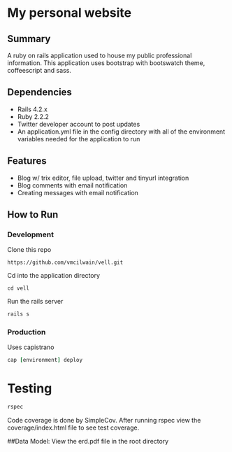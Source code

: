 # My personal website

## Summary
A ruby on rails application used to house my public professional information. This application uses bootstrap with bootswatch theme, coffeescript and sass.

## Dependencies
* Rails 4.2.x
* Ruby 2.2.2
* Twitter developer account to post updates
* An application.yml file in the config directory with all of the environment variables needed for the application to run

## Features
* Blog w/ trix editor, file upload, twitter and tinyurl integration
* Blog comments with email notification
* Creating messages with email notification

## How to Run
### Development
Clone this repo
```
https://github.com/vmcilwain/vell.git
```

Cd into the application directory
```
cd vell
```

Run the rails server
```ruby
rails s
```

### Production
Uses capistrano
```ruby
cap [environment] deploy
```

# Testing
```ruby
rspec
```
Code coverage is done by SimpleCov. After running rspec view the coverage/index.html file to see test coverage.

##Data Model:
View the erd.pdf file in the root directory